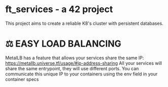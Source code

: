 # ft_services - a 42 project
This project aims to create a reliable K8's cluster with persistent databases.

# ⚖ EASY LOAD BALANCING 
  MetalLB has a feature that allows your services share the same IP: https://metallb.universe.tf/usage/#ip-address-sharing
  All your services will share the same entrypoint, they will use different ports.
  You can communicate this unique IP to your containers using the env field in your container specs
